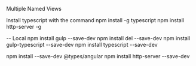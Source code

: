 Multiple Named Views

Install typescript with the command
npm install -g typescript
npm install http-server -g

-- Local
npm install gulp --save-dev
npm install del --save-dev
npm install gulp-typescript --save-dev
npm install typescript --save-dev

npm install --save-dev @types/angular
npm install http-server --save-dev